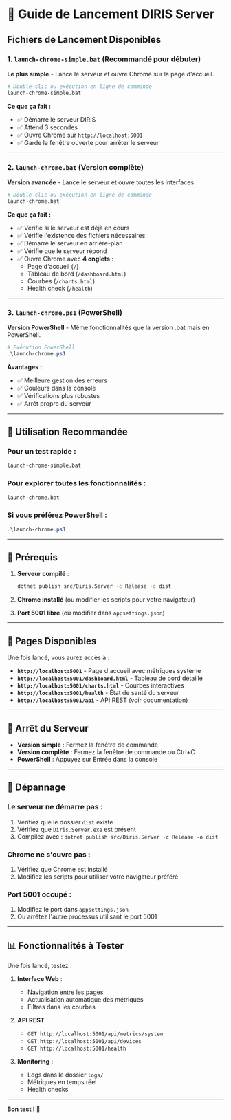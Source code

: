 # 🚀 Guide de Lancement DIRIS Server

## Fichiers de Lancement Disponibles

### 1. `launch-chrome-simple.bat` (Recommandé pour débuter)
**Le plus simple** - Lance le serveur et ouvre Chrome sur la page d'accueil.

```bash
# Double-clic ou exécution en ligne de commande
launch-chrome-simple.bat
```

**Ce que ça fait :**
- ✅ Démarre le serveur DIRIS
- ✅ Attend 3 secondes
- ✅ Ouvre Chrome sur `http://localhost:5001`
- ✅ Garde la fenêtre ouverte pour arrêter le serveur

---

### 2. `launch-chrome.bat` (Version complète)
**Version avancée** - Lance le serveur et ouvre toutes les interfaces.

```bash
# Double-clic ou exécution en ligne de commande
launch-chrome.bat
```

**Ce que ça fait :**
- ✅ Vérifie si le serveur est déjà en cours
- ✅ Vérifie l'existence des fichiers nécessaires
- ✅ Démarre le serveur en arrière-plan
- ✅ Vérifie que le serveur répond
- ✅ Ouvre Chrome avec **4 onglets** :
  - Page d'accueil (`/`)
  - Tableau de bord (`/dashboard.html`)
  - Courbes (`/charts.html`)
  - Health check (`/health`)

---

### 3. `launch-chrome.ps1` (PowerShell)
**Version PowerShell** - Même fonctionnalités que la version .bat mais en PowerShell.

```powershell
# Exécution PowerShell
.\launch-chrome.ps1
```

**Avantages :**
- ✅ Meilleure gestion des erreurs
- ✅ Couleurs dans la console
- ✅ Vérifications plus robustes
- ✅ Arrêt propre du serveur

---

## 🎯 Utilisation Recommandée

### Pour un test rapide :
```bash
launch-chrome-simple.bat
```

### Pour explorer toutes les fonctionnalités :
```bash
launch-chrome.bat
```

### Si vous préférez PowerShell :
```powershell
.\launch-chrome.ps1
```

---

## 🔧 Prérequis

1. **Serveur compilé** :
   ```bash
   dotnet publish src/Diris.Server -c Release -o dist
   ```

2. **Chrome installé** (ou modifier les scripts pour votre navigateur)

3. **Port 5001 libre** (ou modifier dans `appsettings.json`)

---

## 📱 Pages Disponibles

Une fois lancé, vous aurez accès à :

- **`http://localhost:5001`** - Page d'accueil avec métriques système
- **`http://localhost:5001/dashboard.html`** - Tableau de bord détaillé
- **`http://localhost:5001/charts.html`** - Courbes interactives
- **`http://localhost:5001/health`** - État de santé du serveur
- **`http://localhost:5001/api`** - API REST (voir documentation)

---

## 🛑 Arrêt du Serveur

- **Version simple** : Fermez la fenêtre de commande
- **Version complète** : Fermez la fenêtre de commande ou Ctrl+C
- **PowerShell** : Appuyez sur Entrée dans la console

---

## 🐛 Dépannage

### Le serveur ne démarre pas :
1. Vérifiez que le dossier `dist` existe
2. Vérifiez que `Diris.Server.exe` est présent
3. Compilez avec : `dotnet publish src/Diris.Server -c Release -o dist`

### Chrome ne s'ouvre pas :
1. Vérifiez que Chrome est installé
2. Modifiez les scripts pour utiliser votre navigateur préféré

### Port 5001 occupé :
1. Modifiez le port dans `appsettings.json`
2. Ou arrêtez l'autre processus utilisant le port 5001

---

## 📊 Fonctionnalités à Tester

Une fois lancé, testez :

1. **Interface Web** :
   - Navigation entre les pages
   - Actualisation automatique des métriques
   - Filtres dans les courbes

2. **API REST** :
   - `GET http://localhost:5001/api/metrics/system`
   - `GET http://localhost:5001/api/devices`
   - `GET http://localhost:5001/health`

3. **Monitoring** :
   - Logs dans le dossier `logs/`
   - Métriques en temps réel
   - Health checks

---

**Bon test ! 🎉**
